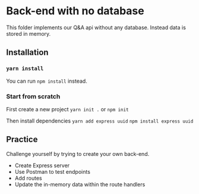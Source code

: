 # Back-end with no database
This folder implements our Q&A api without any database. Instead data is stored in memory.

## Installation
### `yarn install`
You can run `npm install` instead.

### Start from scratch
First create a new project
```yarn init .```
or
```npm init```

Then install dependencies
```yarn add express uuid```
```npm install express uuid```

## Practice
Challenge yourself by trying to create your own back-end.

- Create Express server
- Use Postman to test endpoints
- Add routes
- Update the in-memory data within the route handlers
